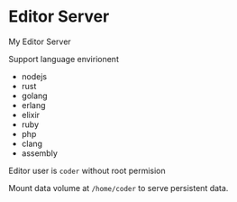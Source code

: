 # Editor Server

My Editor Server

Support language envirionent

- nodejs
- rust
- golang
- erlang
- elixir
- ruby
- php
- clang
- assembly

Editor user is `coder` without root permision

Mount data volume at `/home/coder` to serve persistent data.

